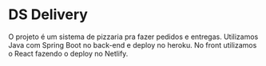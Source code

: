 # DS Delivery

O projeto é um sistema de pizzaria pra fazer pedidos e entregas. Utilizamos Java com Spring Boot no back-end e deploy no heroku. No front utilizamos o React fazendo o deploy no Netlify.
